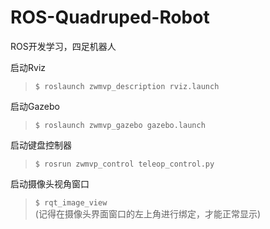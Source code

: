 # ROS-Quadruped-Robot
ROS开发学习，四足机器人

  
启动Rviz  
> `$ roslaunch zwmvp_description rviz.launch`

  
启动Gazebo  
> `$ roslaunch zwmvp_gazebo gazebo.launch`

  
启动键盘控制器  
> `$ rosrun zwmvp_control teleop_control.py`

  
启动摄像头视角窗口  
> `$ rqt_image_view`  
> (记得在摄像头界面窗口的左上角进行绑定，才能正常显示)
